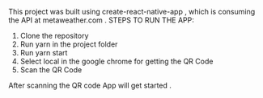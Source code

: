 This project was built using create-react-native-app , which is consuming the API at metaweather.com .
STEPS TO RUN THE APP:
1) Clone the repository
2) Run yarn in the project folder
3) Run yarn start
4) Select local in the google chrome for getting the QR Code
5) Scan the QR Code

After scanning the QR code App will get started .
